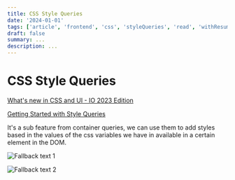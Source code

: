 ```yaml
---
title: CSS Style Queries
date: '2024-01-01'
tags: ['article', 'frontend', 'css', 'styleQueries', 'read', 'withResume']
draft: false
summary: ...
description: ...
---
```


# CSS Style Queries

[What's new in CSS and UI - IO 2023 Edition](https://developer.chrome.com/blog/whats-new-css-ui-2023/)

[Getting Started with Style Queries](https://developer.chrome.com/blog/style-queries/)

It's a sub feature from container queries, we can use them to add styles based in the values of the css variables we have in available in a certain element in the DOM.

![Fallback text 1](/static/assets/pasted-image-20230930175644.png)

![Fallback text 2](/static/assets/pasted-image-20230930175910.png)